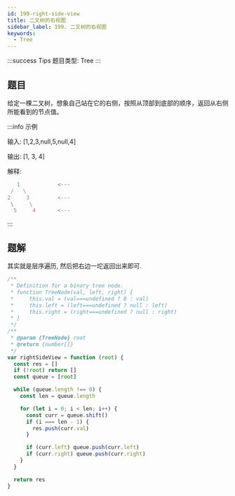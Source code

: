 ```yaml
---
id: 199-right-side-view
title: 二叉树的右视图
sidebar_label: 199. 二叉树的右视图
keywords:
  - Tree
---
```


:::success Tips
题目类型: Tree
:::

## 题目

给定一棵二叉树，想象自己站在它的右侧，按照从顶部到底部的顺序，返回从右侧所能看到的节点值。

:::info 示例

输入: [1,2,3,null,5,null,4]

输出: [1, 3, 4]

解释:

```ts
   1            <---
 /   \
2     3         <---
 \     \
  5     4       <---
```

:::

## 题解

其实就是层序遍历, 然后把右边一坨返回出来即可.

```ts
/**
 * Definition for a binary tree node.
 * function TreeNode(val, left, right) {
 *     this.val = (val===undefined ? 0 : val)
 *     this.left = (left===undefined ? null : left)
 *     this.right = (right===undefined ? null : right)
 * }
 */
/**
 * @param {TreeNode} root
 * @return {number[]}
 */
var rightSideView = function (root) {
  const res = []
  if (!root) return []
  const queue = [root]

  while (queue.length !== 0) {
    const len = queue.length

    for (let i = 0; i < len; i++) {
      const curr = queue.shift()
      if (i === len - 1) {
        res.push(curr.val)
      }

      if (curr.left) queue.push(curr.left)
      if (curr.right) queue.push(curr.right)
    }
  }

  return res
}
```

